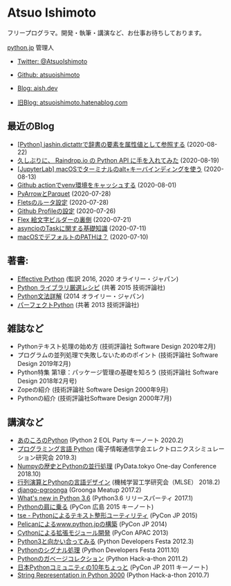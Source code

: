 
# Atsuo Ishimoto

フリープログラマ。開発・執筆・講演など、お仕事お待ちしております。

[python.jp](https://www.python.jp) 管理人

- [Twitter: @AtsuoIshimoto](https://twitter.com/atsuoishimoto)

- [Github: atsuoishimoto](https://github.com/atsuoishimoto)

- [Blog: aish.dev](https://aish.dev)

- [旧Blog: atsuoishimoto.hatenablog.com](https://atsuoishimoto.hatenablog.com/)


## 最近のBlog


- [&#91;Python&#93; jashin.dictattrで辞書の要素を属性値として参照する](https://aish.dev/python/jasin_dictattr.html) (2020-08-22)
- [久しぶりに、 Raindrop.io の Python API に手を入れてみた](https://aish.dev/misc/20200819-raindropio-refresh-token.html) (2020-08-19)
- [&#91;JupyterLab&#93; macOSでターミナルのalt+キーバインディングを使う](https://aish.dev/misc/20200813-jupyter-macOptionIsMeta.html) (2020-08-13)
- [Github actionでvenv環境をキャッシュする](https://aish.dev/misc/20200801-cache-github-action.html) (2020-08-01)
- [PyArrowとParquet](https://aish.dev/python/20200728_pyarrow.html) (2020-07-28)
- [Fletsのルータ設定](https://aish.dev/misc/20200728-closed-port.html) (2020-07-28)
- [Github Profileの設定](https://aish.dev/misc/githubprofile.html) (2020-07-26)
- [Flex 絵文字ビルダーの裏側](https://aish.dev/misc/flexemoji.html) (2020-07-21)
- [asyncioのTaskに関する基礎知識](https://aish.dev/python/20200711_asyncio_task.html) (2020-07-11)
- [macOSでデフォルトのPATHは？](https://aish.dev/python/20200710-macos-origin-of-default-path.html) (2020-07-10)


## 著書:

- [Effective Python](https://www.amazon.co.jp/dp/4873117569) (監訳 2016, 2020 オライリー・ジャパン)
- [Python ライブラリ厳選レシピ](https://amazon.co.jp/dp/B017GT6PC4) (共著 2015 技術評論社)
- [Python文法詳解](https://amazon.co.jp/dp/4873116880) (2014 オライリー・ジャパン)
- [パーフェクトPython](https://www.amazon.co.jp/dp/B00P2EG5QM) (共著 2013 技術評論社)


## 雑誌など

- Pythonテキスト処理の始め方 (技術評論社 Software Design 2020年2月)
- プログラムの並列処理で失敗しないためのポイント (技術評論社 Software Design 2019年2月)
- Python特集 第1章：パッケージ管理の基礎を知ろう (技術評論社 Software Design 2018年2月号)
- Zopeの紹介 (技術評論社 Software Design 2000年9月)
- Pythonの紹介 (技術評論社Software Design 2000年7月)

## 講演など

- [あのころのPython](https://speakerdeck.com/atsuoishimoto/python2-eol-62a3aa5b-381a-4060-a770-cc317cc076fa) (Python 2 EOL Party キーノート 2020.2)
- [プログラミング言語 Python](https://www.slideshare.net/atsuoishimoto/python-137065037) (電子情報通信学会エレクトロニクスシミュレーション研究会 2019.3)
- [Numpyの歴史とPythonの並行処理](https://www.slideshare.net/atsuoishimoto/numpypython) (PyData.tokyo One-day Conference 2018.10) 
- [行列演算とPythonの言語デザイン](https://www.slideshare.net/atsuoishimoto/python-89118112) (機械学習工学研究会（MLSE） 2018.2) 
- [django-pgroonga](https://www.slideshare.net/atsuoishimoto/django-pgroonga) (Groonga Meatup 2017.2)
- [What's new in Python 3.6](https://www.slideshare.net/atsuoishimoto/whats-new-in-python-36) (Python3.6 リリースパーティ 2017.1)
- [Pythonの肩に乗る](https://www.slideshare.net/secret/DQ3cnjc9zxhf8U) (PyCon 広島 2015 キーノート)
- [tse - Pythonによるテキスト整形ユーティリティ](https://www.slideshare.net/atsuoishimoto/tse-python) (PyCon JP 2015)
- [Pelicanによるwww.python.jpの構築](https://www.slideshare.net/atsuoishimoto/pycon-pelican) (PyCon JP 2014)
- [Cythonによる拡張モジュール開発](https://www.slideshare.net/atsuoishimoto/introduction-to-cython) (PyCon APAC 2013)
- [Python3と向かい合ってみる](https://www.slideshare.net/atsuoishimoto/python3-12044061) (Python Developers Festa 2012.3)
- [Pythonのシグナル処理](https://www.slideshare.net/atsuoishimoto/slide-at-pycon-mini-jp-on-2011129) (Python Developers Festa 2011.10)
- [Pythonのガベージコレクション](https://www.slideshare.net/atsuoishimoto/python-6980618) (Python Hack-a-thon 2011.2)
- [日本Pythonコミュニティの10年ちょっと](https://www.slideshare.net/atsuoishimoto/slide-at-pycon-mini-jp-on-2011129) (PyCon JP 2011 キーノート)
- [String Representation in Python 3000](https://www.slideshare.net/atsuoishimoto/string-representation-in-py3k) (Python Hack-a-thon 2010.7)


